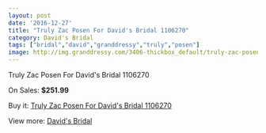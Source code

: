 ```yaml
---
layout: post
date: '2016-12-27'
title: "Truly Zac Posen For David's Bridal 1106270"
category: David's Bridal
tags: ["bridal","david","granddressy","truly","posen"]
image: http://img.granddressy.com/3406-thickbox_default/truly-zac-posen-for-david-s-bridal-1106270.jpg
---
```

Truly Zac Posen For David's Bridal 1106270

On Sales: **$251.99**
<a href="https://www.granddressy.com/en/david-s-bridal/2838-truly-zac-posen-for-david-s-bridal-1106270.html"><amp-img layout="responsive" width="600" height="600" src="//img.granddressy.com/3406-thickbox_default/truly-zac-posen-for-david-s-bridal-1106270.jpg" alt="Truly Zac Posen For David's Bridal 1106270 0" /></a>

Buy it: [Truly Zac Posen For David's Bridal 1106270](https://www.granddressy.com/en/david-s-bridal/2838-truly-zac-posen-for-david-s-bridal-1106270.html "Truly Zac Posen For David's Bridal 1106270")

View more: [David's Bridal](https://www.granddressy.com/en/84-david-s-bridal "David's Bridal")